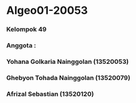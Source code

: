 <h1><strong> Algeo01-20053 <strong></h1>
<h3> Kelompok 49 </h3>
<h3> Anggota : </h3>
<h3> Yohana Golkaria Nainggolan (13520053) </h3>
<h3> Ghebyon Tohada Nainggolan (13520079) </h3>
<h3> Afrizal Sebastian (13520120) </h3>

